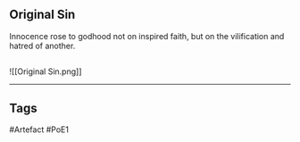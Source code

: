 ## Original Sin
Innocence rose to godhood not on inspired faith,
but on the vilification and hatred of another.
##
![[Original Sin.png]]

---
## Tags
#Artefact
#PoE1